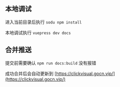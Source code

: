 ## 本地调试

进入当前目录后执行 `sodu npm install`

本地调试执行 `vuepress dev docs`

## 合并推送

提交前需要确认 `npm run docs:build` 没有报错

成功合并后会自动更新到 [https://clickvisual.gocn.vip/](https://clickvisual.gocn.vip/)
